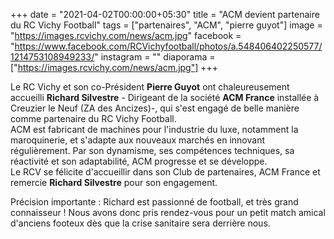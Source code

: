 +++
date = "2021-04-02T00:00:00+05:30"
title = "ACM devient partenaire du RC Vichy Football"
tags = ["partenaires", "ACM", "pierre guyot"]
image = "https://images.rcvichy.com/news/acm.jpg"
facebook = "https://www.facebook.com/RCVichyfootball/photos/a.548406402250577/1214753108949233/"
instagram = ""
diaporama = ["https://images.rcvichy.com/news/acm.jpg"]
+++

Le RC Vichy et son co-Président **Pierre Guyot** ont chaleureusement accueilli **Richard Silvestre** - Dirigeant de la société **ACM France** installée à Creuzier le Neuf (ZA des Ancizes)-, qui s'est engagé de belle manière comme partenaire du RC Vichy Football.  
ACM est fabricant de machines pour l'industrie du luxe, notamment la maroquinerie, et s'adapte aux nouveaux marchés en innovant régulièrement. Par son dynamisme, ses compétences techniques, sa réactivité et son adaptabilité, ACM progresse et se développe.  
Le RCV se félicite d'accueillir dans son Club de partenaires, ACM France et remercie **Richard Silvestre** pour son engagement.  

Précision importante : Richard est passionné de football, et très grand connaisseur ! Nous avons donc pris rendez-vous pour un petit match amical d'anciens footeux dès que la crise sanitaire sera derrière nous.
